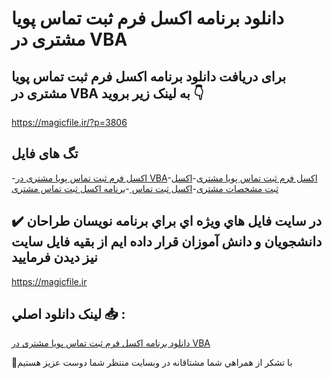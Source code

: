 # دانلود برنامه اکسل فرم ثبت تماس پویا مشتری در VBA

## برای دریافت دانلود برنامه اکسل فرم ثبت تماس پویا مشتری در VBA به لینک زیر بروید 👇

https://magicfile.ir/?p=3806

## تگ های فایل

-[اکسل فرم ثبت تماس پویا مشتری در VBA](https://magicfile.ir/product/%d8%a8%d8%b1%d9%86%d8%a7%d9%85%d9%87-%d8%a7%da%a9%d8%b3%d9%84-%d9%81%d8%b1%d9%85-%d8%ab%d8%a8%d8%aa-%d8%aa%d9%85%d8%a7%d8%b3-%d9%be%d9%88%db%8c%d8%a7-%d9%85%d8%b4%d8%aa%d8%b1%db%8c-%d8%af%d8%b1-vba/)-[اکسل فرم ثبت تماس پویا مشتری](https://magicfile.ir/product/%d8%a8%d8%b1%d9%86%d8%a7%d9%85%d9%87-%d8%a7%da%a9%d8%b3%d9%84-%d9%81%d8%b1%d9%85-%d8%ab%d8%a8%d8%aa-%d8%aa%d9%85%d8%a7%d8%b3-%d9%be%d9%88%db%8c%d8%a7-%d9%85%d8%b4%d8%aa%d8%b1%db%8c-%d8%af%d8%b1-vba/)-[اکسل ثبت مشخصات مشتری](https://magicfile.ir/product/%d8%a8%d8%b1%d9%86%d8%a7%d9%85%d9%87-%d8%a7%da%a9%d8%b3%d9%84-%d9%81%d8%b1%d9%85-%d8%ab%d8%a8%d8%aa-%d8%aa%d9%85%d8%a7%d8%b3-%d9%be%d9%88%db%8c%d8%a7-%d9%85%d8%b4%d8%aa%d8%b1%db%8c-%d8%af%d8%b1-vba/)-[اکسل ثبت تماس ](https://magicfile.ir/product/%d8%a8%d8%b1%d9%86%d8%a7%d9%85%d9%87-%d8%a7%da%a9%d8%b3%d9%84-%d9%81%d8%b1%d9%85-%d8%ab%d8%a8%d8%aa-%d8%aa%d9%85%d8%a7%d8%b3-%d9%be%d9%88%db%8c%d8%a7-%d9%85%d8%b4%d8%aa%d8%b1%db%8c-%d8%af%d8%b1-vba/)-[برنامه اکسل ثبت تماس مشتری](https://magicfile.ir/product/%d8%a8%d8%b1%d9%86%d8%a7%d9%85%d9%87-%d8%a7%da%a9%d8%b3%d9%84-%d9%81%d8%b1%d9%85-%d8%ab%d8%a8%d8%aa-%d8%aa%d9%85%d8%a7%d8%b3-%d9%be%d9%88%db%8c%d8%a7-%d9%85%d8%b4%d8%aa%d8%b1%db%8c-%d8%af%d8%b1-vba/)

## ✔️ در سايت فايل هاي ويژه اي براي برنامه نويسان طراحان دانشجويان و دانش آموزان قرار داده ايم از بقيه فايل سايت نيز ديدن فرماييد

https://magicfile.ir


## لينک دانلود اصلي 📥 :

[دانلود برنامه اکسل فرم ثبت تماس پویا مشتری در VBA](https://magicfile.ir/product/%d8%a8%d8%b1%d9%86%d8%a7%d9%85%d9%87-%d8%a7%da%a9%d8%b3%d9%84-%d9%81%d8%b1%d9%85-%d8%ab%d8%a8%d8%aa-%d8%aa%d9%85%d8%a7%d8%b3-%d9%be%d9%88%db%8c%d8%a7-%d9%85%d8%b4%d8%aa%d8%b1%db%8c-%d8%af%d8%b1-vba/) 


🙏با تشکر از همراهي شما مشتاقانه در وبسایت منتظر شما دوست عزیز هستیم

